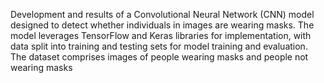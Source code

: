 Development and results of a Convolutional Neural Network (CNN) model designed to detect whether individuals in images are wearing masks. The model leverages TensorFlow and Keras libraries for implementation, with data split into training and testing sets for model training and evaluation. The dataset comprises images of people wearing masks and people not wearing masks 
